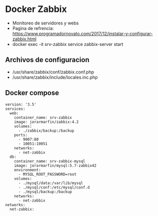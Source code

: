 # Docker Zabbix
* Monitoreo de servidores y webs
* Pagina de refrencia: https://www.programadornovato.com/2017/12/instalar-y-configurar-zabbix.html
* docker exec -it srv-zabbix service zabbix-server start

## Archivos de configuracion
* /usr/share/zabbix/conf/zabbix.conf.php
* /usr/share/zabbix/include/locales.inc.php

## Docker compose
```
version: '3.5'
services:
  web:
    container_name: srv-zabbix
    image: jorarmarfin/zabbix:4.2
    volumes:
      - ./zabbix/backup:/backup
    ports:
      - 9007:80
      - 10051:10051
    networks: 
      - net-zabbix
  db:
    container_name: srv-zabbix-mysql
    image: jorarmarfin/mysql:5.7-zabbix42
    environment:
      - MYSQL_ROOT_PASSWORD=root
    volumes:
      - ./mysql/data:/var/lib/mysql
      - ./mysql/conf:/etc/mysql/conf.d
      - ./mysql/backup:/backup
    networks:
      - net-zabbix
networks: 
  net-zabbix:

```